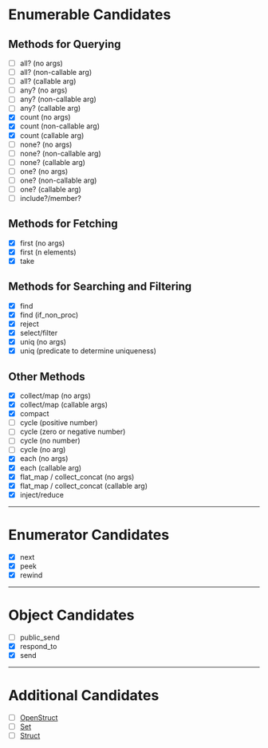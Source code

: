 # Enumerable Candidates

## Methods for Querying

- [ ] all? (no args)
- [ ] all? (non-callable arg)
- [ ] all? (callable arg)
- [ ] any? (no args)
- [ ] any? (non-callable arg)
- [ ] any? (callable arg)
- [x] count (no args)
- [x] count (non-callable arg)
- [x] count (callable arg)
- [ ] none? (no args)
- [ ] none? (non-callable arg)
- [ ] none? (callable arg)
- [ ] one? (no args)
- [ ] one? (non-callable arg)
- [ ] one? (callable arg)
- [ ] include?/member?

## Methods for Fetching

- [x] first (no args)
- [x] first (n elements)
- [x] take

## Methods for Searching and Filtering

- [x] find
- [x] find (if_non_proc)
- [x] reject
- [x] select/filter
- [x] uniq (no args)
- [x] uniq (predicate to determine uniqueness)

## Other Methods

- [x] collect/map (no args)
- [x] collect/map (callable args)
- [x] compact
- [ ] cycle (positive number)
- [ ] cycle (zero or negative number)
- [ ] cycle (no number)
- [ ] cycle (no arg)
- [x] each (no args)
- [x] each (callable arg)
- [x] flat_map / collect_concat (no args)
- [x] flat_map / collect_concat (callable arg)
- [x] inject/reduce

---

# Enumerator Candidates

- [x] next
- [x] peek
- [x] rewind

---

# Object Candidates

- [ ] public_send
- [x] respond_to
- [x] send

---

# Additional Candidates

- [ ] [OpenStruct](https://ruby-doc.org/stdlib-3.1.1/libdoc/ostruct/rdoc/OpenStruct.html)
- [ ] [Set](https://ruby-doc.org/stdlib-3.1.1/libdoc/set/rdoc/Set.html)
- [ ] [Struct](https://ruby-doc.org/core-3.1.1/Struct.html)
